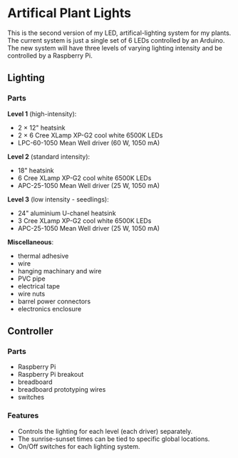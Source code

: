 # Artifical Plant Lights

This is the second version of my LED, artifical-lighting system for my plants.
The current system is just a single set of 6 LEDs controlled by an Arduino.
The new system will have three levels of varying lighting intensity and be controlled by a Raspberry Pi.


## Lighting

### Parts

**Level 1** (high-intensity): 

* 2 $\times$ 12" heatsink
* 2 $\times$ 6 Cree XLamp XP-G2 cool white 6500K LEDs
* LPC-60-1050 Mean Well driver (60 W, 1050 mA)

**Level 2** (standard intensity):

* 18" heatsink
* 6 Cree XLamp XP-G2 cool white 6500K LEDs
* APC-25-1050 Mean Well driver (25 W, 1050 mA)

**Level 3** (low intensity - seedlings):

* 24" aluminium U-chanel heatsink
* 3 Cree XLamp XP-G2 cool white 6500K LEDs
* APC-25-1050 Mean Well driver (25 W, 1050 mA)

**Miscellaneous**:

* thermal adhesive
* wire
* hanging machinary and wire
* PVC pipe
* electrical tape
* wire nuts
* barrel power connectors
* electronics enclosure



## Controller

### Parts

* Raspberry Pi
* Raspberry Pi breakout
* breadboard
* breadboard prototyping wires
* switches

### Features

* Controls the lighting for each level (each driver) separately.
* The sunrise-sunset times can be tied to specific global locations.
* On/Off switches for each lighting system.
